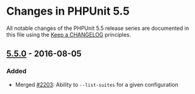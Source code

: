 # Changes in PHPUnit 5.5

All notable changes of the PHPUnit 5.5 release series are documented in this file using the [Keep a CHANGELOG](http://keepachangelog.com/) principles.

## [5.5.0] - 2016-08-05

### Added

* Merged [#2203](https://github.com/sebastianbergmann/phpunit/pull/2203):  Ability to `--list-suites` for a given configuration

[5.5.0]: https://github.com/sebastianbergmann/phpunit/compare/5.4...5.5.0

